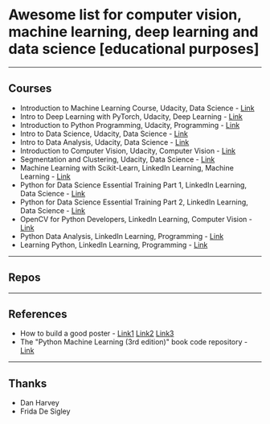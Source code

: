 # Awesome list for computer vision, machine learning, deep learning and data science [educational purposes]

---

## Courses
- Introduction to Machine Learning Course, Udacity, Data Science - [Link](https://www.udacity.com/course/intro-to-machine-learning--ud120)
- Intro to Deep Learning with PyTorch, Udacity, Deep Learning - [Link](https://www.udacity.com/course/deep-learning-pytorch--ud188)
- Introduction to Python Programming, Udacity, Programming - [Link](https://www.udacity.com/course/introduction-to-python--ud1110)
- Intro to Data Science, Udacity, Data Science - [Link](https://www.udacity.com/courses/ud359)
- Intro to Data Analysis, Udacity, Data Science - [Link](https://www.udacity.com/courses/ud170)
- Introduction to Computer Vision, Udacity, Computer Vision - [Link](https://www.udacity.com/courses/ud810)
- Segmentation and Clustering, Udacity, Data Science - [Link](https://www.udacity.com/course/segmentation-and-clustering--ud981)
- Machine Learning with Scikit-Learn, LinkedIn Learning, Machine Learning - [Link](https://www.linkedin.com/learning/machine-learning-with-scikit-learn)
- Python for Data Science Essential Training Part 1, LinkedIn Learning, Data Science - [Link](https://www.linkedin.com/learning/python-for-data-science-essential-training-part-1)
- Python for Data Science Essential Training Part 2, LinkedIn Learning, Data Science - [Link](https://www.linkedin.com/learning/python-for-data-science-essential-training-part-2)
- OpenCV for Python Developers, LinkedIn Learning, Computer Vision - [Link](https://www.linkedin.com/learning/opencv-for-python-developers)
- Python Data Analysis, LinkedIn Learning, Programming - [Link](https://www.linkedin.com/learning/python-data-analysis-2)
- Learning Python, LinkedIn Learning, Programming - [Link](https://www.linkedin.com/learning/learning-python)

---

## Repos

---

## References

- How to build a good poster - [Link1](https://urc.ucdavis.edu/sites/g/files/dgvnsk3561/files/local_resources/documents/pdf_documents/How_To_Make_an_Effective_Poster2.pdf) [Link2](https://www.animateyour.science/post/How-to-design-an-award-winning-conference-poster) [Link3](https://www.jamiebgall.co.uk/post/powerful-posters)
- The "Python Machine Learning (3rd edition)" book code repository - [Link](https://github.com/rasbt/python-machine-learning-book-3rd-edition)

---

## Thanks
- Dan Harvey
- Frida De Sigley
